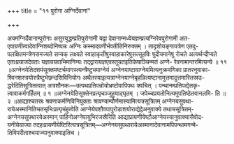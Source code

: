 +++
title = "११ पुरोगा अग्निर्देवानां"

+++

अयमग्निर्देवानाम्पुरोगाः असुरयुद्धम्प्रतिपुरोगामी यद्वा देवानाम्मध्येयज्ञम्प्रत्यग्निरेवपुरोगामी अत- एवाग्रणीत्वादेवाग्निशब्दोनिष्पन्नः अग्निः कस्मादग्रणीर्भवतीतिनिरुक्तम् । तादृशोयङ्गायत्रेण एतदु- पलक्षितमन्त्रेणसमज्यते सम्यक् लक्ष्यते स्वाहाकृतीषुस्वाहाकारेषुसत्सुहविः षुदीयमानेषु रोचते अत्यर्थन्दीप्यते एताःप्रयाजदेवताः यज्ञावयवाभिमानिन्यः तद्द्वारायज्ञएवस्तूयतइतिकेषाञ्चिन्मतं अग्ने- रेवनामान्तरमित्यन्ये ॥ ११ ॥अग्नेनयेतिदशमंसूक्तमष्टर्चमागस्त्यन्त्रैष्टुभमाग्नेयं अग्नेनयाष्टावाग्नेयमित्यनुक्रमणिका प्रातरनुवाका- श्विनशस्त्रयोस्त्रैष्टुभेछन्दसिविनियोगः अथैतस्याइत्यत्राग्नेनयाग्नेबृहन्नित्यष्टानामुत्तमादुत्तमास्तिस्रउ- द्धरेदितिसूत्रितत्वात् अत्रशौनकः—उत्पथप्रतिपन्नोयोभ्रष्टोवापिपथः क्वचित् । पन्थानम्प्रतिपद्येतकृ- त्वावाकर्मगर्हितम् ॥ १ ॥अग्नेनयेतिसूक्तेनप्रत्यृचञ्जुहुयाद्घृतम् । जपेच्चप्रयतोनित्यमुपतिष्ठेतवानलमि- ति ॥ २ ॥आद्याश्चतस्रः श्रवणाकर्मणिविनियुक्ताः श्रावण्याम्पौर्णमास्यामित्यत्रसूत्रितम् अग्नेनयसुपथा- रायेअस्मानितिचतसृभिःप्रत्यृचंहुत्वेति आग्नेयेपशौवपापुरोडाशयोराद्येद्वेअनुवाक्ये तथाचसूत्रितम्- अग्नेनयसुपथारयेअस्मान् पाहिनोअग्नेपायुभिरजस्रैरिति आद्याप्रायणीयेष्टौआग्नेयस्यानुवाक्यासैवोद- यनीयेयाज्या तदहःप्रायणीयेष्टिरित्यत्रसूत्रितम्—अग्नेनयसुपथारायेअस्मानादेवानामपिपन्थामगन्मे- तिविपरीताश्चयाज्यानुवाक्याइतिच ।